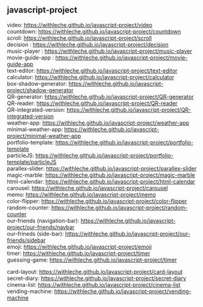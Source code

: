## javascript-project
video: https://withleche.github.io/javascript-project/video <br>
countdown: https://withleche.github.io/javascript-project/countdown <br>
scroll: https://withleche.github.io/javascript-project/scroll <br>
decision : https://withleche.github.io/javascript-project/decision <br>
music-player : https://withleche.github.io/javascript-project/music-player <br>
movie-guide-app : https://withleche.github.io/javascript-project/movie-guide-app <br>
text-editor: https://withleche.github.io/javascript-project/text-editor <br>
calculator: https://withleche.github.io/javascript-project/calculator <br>
box-shadow-generator: https://withleche.github.io/javascript-project/shadow-generator <br>
QR-generator: https://withleche.github.io/javascript-project/QR-generator <br>
QR-reader: https://withleche.github.io/javascript-project/QR-reader <br>
QR-integrated-version: https://withleche.github.io/javascript-project/QR-integrated-version <br>
weather-app: https://withleche.github.io/javascript-project/weather-app <br>
minimal-weather-app: https://withleche.github.io/javascript-project/minimal-weather-app <br>
portfolio-template: https://withleche.github.io/javascript-project/portfolio-template <br>
particleJS: https://withleche.github.io/javascript-project/portfolio-template/particleJS <br>
parallex-slider: https://withleche.github.io/javascript-project/parallex-slider <br>
magic-marble: https://withleche.github.io/javascript-project/magic-marble <br>
html-calendar: https://withleche.github.io/javascript-project/html-calendar <br>
carousel: https://withleche.github.io/javascript-project/carousel <br>
memo: https://withleche.github.io/javascript-project/memo <br>
color-flipper: https://withleche.github.io/javascript-project/color-flipper <br>
random-counter: https://withleche.github.io/javascript-project/random-counter <br>
our-friends (navigation-bar): https://withleche.github.io/javascript-project/our-friends/navbar <br>
our-frineds (side-bar): https://withleche.github.io/javascript-project/our-friends/sidebar <br>
emoji: https://withleche.github.io/javascript-project/emoji <br>
timer: https://withleche.github.io/javascript-project/timer <br>
guessing-game: https://withleche.github.io/javascript-project/timer <br>

card-layout: https://withleche.github.io/javascript-project/card-layout <br>
secret-diary: https://withleche.github.io/javascript-project/secret-diary <br>
cinema-list: https://withleche.github.io/javascript-project/cinema-list <br>
vending-machine: https://withleche.github.io/javascript-project/vending-machine <br>